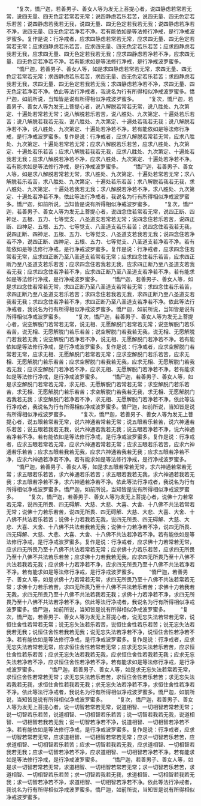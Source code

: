 <!-- { "loadSidebar": true } -->
　　“复次，憍尸迦，若善男子、善女人等为发无上菩提心者，说四静虑若常若无常，说四无量、四无色定若常若无常；说四静虑若乐若苦，说四无量、四无色定若乐若苦；说四静虑若我若无我，说四无量、四无色定若我若无我；说四静虑若净若不净，说四无量、四无色定若净若不净。若有能依如是等法修行净戒，是行净戒波罗蜜多。复作是说：行净戒者，应求四静虑若常若无常，应求四无量、四无色定若常若无常；应求四静虑若乐若苦，应求四无量、四无色定若乐若苦；应求四静虑若我若无我，应求四无量、四无色定若我若无我；应求四静虑若净若不净，应求四无量、四无色定若净若不净。若有能求如是等法修行净戒，是行净戒波罗蜜多。
　　“憍尸迦，若善男子、善女人等，如是求四静虑若常若无常，求四无量、四无色定若常若无常；求四静虑若乐若苦，求四无量、四无色定若乐若苦；求四静虑若我若无我，求四无量、四无色定若我若无我；求四静虑若净若不净，求四无量、四无色定若净若不净。依此等法行净戒者，我说名为行有所得相似净戒波罗蜜多。憍尸迦，如前所说，当知皆是说有所得相似净戒波罗蜜多。
　　“复次，憍尸迦，若善男子、善女人等为发无上菩提心者，说八解脱若常若无常，说八胜处、九次第定、十遍处若常若无常；说八解脱若乐若苦，说八胜处、九次第定、十遍处若乐若苦；说八解脱若我若无我，说八胜处、九次第定、十遍处若我若无我；说八解脱若净若不净，说八胜处、九次第定、十遍处若净若不净。若有能依如是等法修行净戒，是行净戒波罗蜜多。复作是说：行净戒者，应求八解脱若常若无常，应求八胜处、九次第定、十遍处若常若无常；应求八解脱若乐若苦，应求八胜处、九次第定、十遍处若乐若苦；应求八解脱若我若无我，应求八胜处、九次第定、十遍处若我若无我；应求八解脱若净若不净，应求八胜处、九次第定、十遍处若净若不净。若有能求如是等法修行净戒，是行净戒波罗蜜多。
　　“憍尸迦，若善男子、善女人等，如是求八解脱若常若无常，求八胜处、九次第定、十遍处若常若无常；求八解脱若乐若苦，求八胜处、九次第定、十遍处若乐若苦；求八解脱若我若无我，求八胜处、九次第定、十遍处若我若无我；求八解脱若净若不净，求八胜处、九次第定、十遍处若净若不净。依此等法行净戒者，我说名为行有所得相似净戒波罗蜜多。憍尸迦，如前所说，当知皆是说有所得相似净戒波罗蜜多。
　　“复次，憍尸迦，若善男子、善女人等为发无上菩提心者，说四念住若常若无常，说四正断、四神足、五根、五力、七等觉支、八圣道支若常若无常；说四念住若乐若苦，说四正断、四神足、五根、五力、七等觉支、八圣道支若乐若苦；说四念住若我若无我，说四正断、四神足、五根、五力、七等觉支、八圣道支若我若无我；说四念住若净若不净，说四正断、四神足、五根、五力、七等觉支、八圣道支若净若不净。若有能依如是等法修行净戒，是行净戒波罗蜜多。复作是说：行净戒者，应求四念住若常若无常，应求四正断乃至八圣道支若常若无常；应求四念住若乐若苦，应求四正断乃至八圣道支若乐若苦；应求四念住若我若无我，应求四正断乃至八圣道支若我若无我；应求四念住若净若不净，应求四正断乃至八圣道支若净若不净。若有能求如是等法修行净戒，是行净戒波罗蜜多。
　　“憍尸迦，若善男子、善女人等，如是求四念住若常若无常，求四正断乃至八圣道支若常若无常；求四念住若乐若苦，求四正断乃至八圣道支若乐若苦；求四念住若我若无我，求四正断乃至八圣道支若我若无我；求四念住若净若不净，求四正断乃至八圣道支若净若不净。依此等法行净戒者，我说名为行有所得相似净戒波罗蜜多。憍尸迦，如前所说，当知皆是说有所得相似净戒波罗蜜多。
　　“复次，憍尸迦，若善男子、善女人等为发无上菩提心者，说空解脱门若常若无常，说无相、无愿解脱门若常若无常；说空解脱门若乐若苦，说无相、无愿解脱门若乐若苦；说空解脱门若我若无我，说无相、无愿解脱门若我若无我；说空解脱门若净若不净，说无相、无愿解脱门若净若不净。若有能依如是等法修行净戒，是行净戒波罗蜜多。复作是说：行净戒者，应求空解脱门若常若无常，应求无相、无愿解脱门若常若无常；应求空解脱门若乐若苦，应求无相、无愿解脱门若乐若苦；应求空解脱门若我若无我，应求无相、无愿解脱门若我若无我；应求空解脱门若净若不净，应求无相、无愿解脱门若净若不净。若有能求如是等法修行净戒，是行净戒波罗蜜多。
　　“憍尸迦，若善男子、善女人等，如是求空解脱门若常若无常，求无相、无愿解脱门若常若无常；求空解脱门若乐若苦，求无相、无愿解脱门若乐若苦；求空解脱门若我若无我，求无相、无愿解脱门若我若无我；求空解脱门若净若不净，求无相、无愿解脱门若净若不净。依此等法行净戒者，我说名为行有所得相似净戒波罗蜜多。憍尸迦，如前所说，当知皆是说有所得相似净戒波罗蜜多。
　　“复次，憍尸迦，若善男子、善女人等为发无上菩提心者，说五眼若常若无常，说六神通若常若无常；说五眼若乐若苦，说六神通若乐若苦；说五眼若我若无我，说六神通若我若无我；说五眼若净若不净，说六神通若净若不净。若有能依如是等法修行净戒，是行净戒波罗蜜多。复作是说：行净戒者，应求五眼若常若无常，应求六神通若常若无常；应求五眼若乐若苦，应求六神通若乐若苦；应求五眼若我若无我，应求六神通若我若无我；应求五眼若净若不净，应求六神通若净若不净。若有能求如是等法修行净戒，是行净戒波罗蜜多。
　　“憍尸迦，若善男子、善女人等，如是求五眼若常若无常，求六神通若常若无常；求五眼若乐若苦，求六神通若乐若苦；求五眼若我若无我，求六神通若我若无我；求五眼若净若不净，求六神通若净若不净。依此等法行净戒者，我说名为行有所得相似净戒波罗蜜多。憍尸迦，如前所说，当知皆是说有所得相似净戒波罗蜜多。
　　“复次，憍尸迦，若善男子、善女人等为发无上菩提心者，说佛十力若常若无常，说四无所畏、四无碍解、大慈、大悲、大喜、大舍、十八佛不共法若常若无常；说佛十力若乐若苦，说四无所畏、四无碍解、大慈、大悲、大喜、大舍、十八佛不共法若乐若苦；说佛十力若我若无我，说四无所畏、四无碍解、大慈、大悲、大喜、大舍、十八佛不共法若我若无我；说佛十力若净若不净，说四无所畏、四无碍解、大慈、大悲、大喜、大舍、十八佛不共法若净若不净。若有能依如是等法修行净戒，是行净戒波罗蜜多。复作是说：行净戒者，应求佛十力若常若无常，应求四无所畏乃至十八佛不共法若常若无常；应求佛十力若乐若苦，应求四无所畏乃至十八佛不共法若乐若苦；应求佛十力若我若无我，应求四无所畏乃至十八佛不共法若我若无我；应求佛十力若净若不净，应求四无所畏乃至十八佛不共法若净若不净。若有能求如是等法修行净戒，是行净戒波罗蜜多。
　　“憍尸迦，若善男子、善女人等，如是求佛十力若常若无常，求四无所畏乃至十八佛不共法若常若无常；求佛十力若乐若苦，求四无所畏乃至十八佛不共法若乐若苦；求佛十力若我若无我，求四无所畏乃至十八佛不共法若我若无我；求佛十力若净若不净，求四无所畏乃至十八佛不共法若净若不净。依此等法行净戒者，我说名为行有所得相似净戒波罗蜜多。憍尸迦，如前所说，当知皆是说有所得相似净戒波罗蜜多。
　　“复次，憍尸迦，若善男子、善女人等为发无上菩提心者，说无忘失法若常若无常，说恒住舍性若常若无常；说无忘失法若乐若苦，说恒住舍性若乐若苦；说无忘失法若我若无我；说恒住舍性若我若无我；说无忘失法若净若不净，说恒住舍性若净若不净。若有能依如是等法修行净戒，是行净戒波罗蜜多。复作是说：行净戒者，应求无忘失法若常若无常，应求恒住舍性若常若无常；应求无忘失法若乐若苦，应求恒住舍性若乐若苦；应求无忘失法若我若无我，应求恒住舍性若我若无我；应求无忘失法若净若不净，应求恒住舍性若净若不净。若有能求如是等法修行净戒，是行净戒波罗蜜多。
　　“憍尸迦，若善男子、善女人等，如是求无忘失法若常若无常，求恒住舍性若常若无常；求无忘失法若乐若苦，求恒住舍性若乐若苦；求无忘失法若我若无我，求恒住舍性若我若无我；求无忘失法若净若不净，求恒住舍性若净若不净。依此等法行净戒者，我说名为行有所得相似净戒波罗蜜多。憍尸迦，如前所说，当知皆是说有所得相似净戒波罗蜜多。
　　“复次，憍尸迦，若善男子、善女人等为发无上菩提心者，说一切智若常若无常，说道相智、一切相智若常若无常；说一切智若乐若苦，说道相智、一切相智若乐若苦；说一切智若我若无我，说道相智、一切相智若我若无我；说一切智若净若不净，说道相智、一切相智若净若不净。若有能依如是等法修行净戒，是行净戒波罗蜜多。复作是说：行净戒者，应求一切智若常若无常，应求道相智、一切相智若常若无常；应求一切智若乐若苦，应求道相智、一切相智若乐若苦；应求一切智若我若无我，应求道相智、一切相智若我若无我；应求一切智若净若不净，应求道相智、一切相智若净若不净。若有能求如是等法修行净戒，是行净戒波罗蜜多。
　　“憍尸迦，若善男子、善女人等，如是求一切智若常若无常，求道相智、一切相智若常若无常；求一切智若乐若苦，求道相智、一切相智若乐若苦；求一切智若我若无我，求道相智、一切相智若我若无我；求一切智若净若不净，求道相智、一切相智若净若不净。依此等法行净戒者，我说名为行有所得相似净戒波罗蜜多。憍尸迦，如前所说，当知皆是说有所得相似净戒波罗蜜多。
